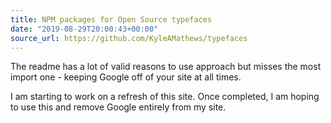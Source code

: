 ```yaml
---
title: NPM packages for Open Source typefaces
date: "2019-08-29T20:00:43+00:00"
source_url: https://github.com/KyleAMathews/typefaces
---
```


The readme has a lot of valid reasons to use approach but misses the most import one - keeping Google off of your site at all times.

<!--more-->

I am starting to work on a refresh of this site. Once completed, I am hoping to use this and remove Google entirely from my site.

